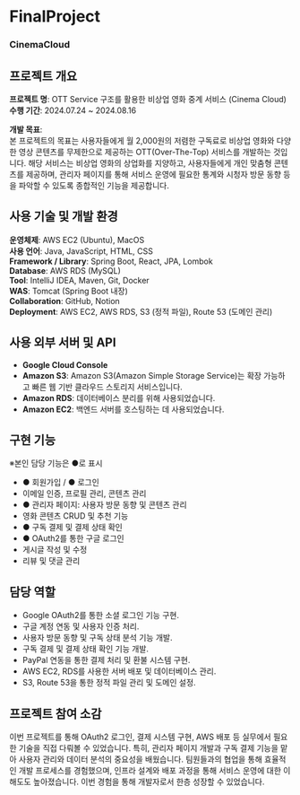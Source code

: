# FinalProject

### CinemaCloud 

## 프로젝트 개요
**프로젝트 명**: OTT Service 구조를 활용한 비상업 영화 중계 서비스 (Cinema Cloud)  
**수행 기간**: 2024.07.24 ~ 2024.08.16

**개발 목표**:  
본 프로젝트의 목표는 사용자들에게 월 2,000원의 저렴한 구독료로 비상업 영화와 다양한 영상 콘텐츠를 무제한으로 제공하는 OTT(Over-The-Top) 서비스를 개발하는 것입니다. 해당 서비스는 비상업 영화의 상업화를 지양하고, 사용자들에게 개인 맞춤형 콘텐츠를 제공하며, 관리자 페이지를 통해 서비스 운영에 필요한 통계와 시청자 방문 동향 등을 파악할 수 있도록 종합적인 기능을 제공합니다.

## 사용 기술 및 개발 환경
**운영체제**: AWS EC2 (Ubuntu), MacOS  
**사용 언어**: Java, JavaScript, HTML, CSS  
**Framework / Library**: Spring Boot, React, JPA, Lombok  
**Database**: AWS RDS (MySQL)  
**Tool**: IntelliJ IDEA, Maven, Git, Docker  
**WAS**: Tomcat (Spring Boot 내장)  
**Collaboration**: GitHub, Notion  
**Deployment**: AWS EC2, AWS RDS, S3 (정적 파일), Route 53 (도메인 관리)

## 사용 외부 서버 및 API
- **Google Cloud Console**  
- **Amazon S3**: Amazon S3(Amazon Simple Storage Service)는 확장 가능하고 빠른 웹 기반 클라우드 스토리지 서비스입니다.
- **Amazon RDS**: 데이터베이스 분리를 위해 사용되었습니다.
- **Amazon EC2**: 백엔드 서버를 호스팅하는 데 사용되었습니다.

## 구현 기능
※본인 담당 기능은 ●로 표시  
- ● 회원가입 / ● 로그인  
- 이메일 인증, 프로필 관리, 콘텐츠 관리  
- ● 관리자 페이지: 사용자 방문 동향 및 콘텐츠 관리  
- 영화 콘텐츠 CRUD 및 추천 기능  
- ● 구독 결제 및 결제 상태 확인  
- ● OAuth2를 통한 구글 로그인  
- 게시글 작성 및 수정  
- 리뷰 및 댓글 관리

## 담당 역할
- Google OAuth2를 통한 소셜 로그인 기능 구현.
- 구글 계정 연동 및 사용자 인증 처리.
- 사용자 방문 동향 및 구독 상태 분석 기능 개발.
- 구독 결제 및 결제 상태 확인 기능 개발.
- PayPal 연동을 통한 결제 처리 및 환불 시스템 구현.
- AWS EC2, RDS를 사용한 서버 배포 및 데이터베이스 관리.
- S3, Route 53을 통한 정적 파일 관리 및 도메인 설정.

## 프로젝트 참여 소감
이번 프로젝트를 통해 OAuth2 로그인, 결제 시스템 구현, AWS 배포 등 실무에서 필요한 기술을 직접 다뤄볼 수 있었습니다. 
특히, 관리자 페이지 개발과 구독 결제 기능을 맡아 사용자 관리와 데이터 분석의 중요성을 배웠습니다. 
팀원들과의 협업을 통해 효율적인 개발 프로세스를 경험했으며, 인프라 설계와 배포 과정을 통해 서비스 운영에 대한 이해도도 높아졌습니다. 
이번 경험을 통해 개발자로서 한층 성장할 수 있었습니다.
 
